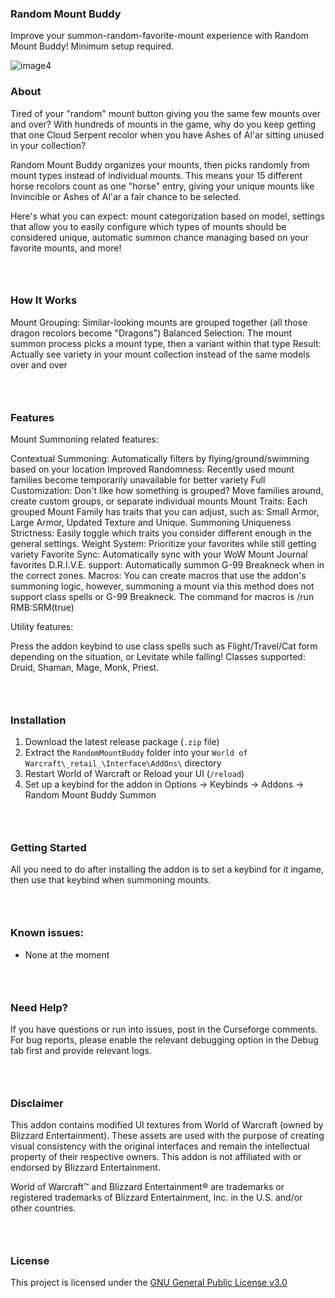 ### Random Mount Buddy

Improve your summon-random-favorite-mount experience with Random Mount Buddy! Minimum setup required.

![image4](TBD "")

### About

Tired of your "random" mount button giving you the same few mounts over and over? With hundreds of mounts in the game, why do you keep getting that one Cloud Serpent recolor when you have Ashes of Al'ar sitting unused in your collection?

Random Mount Buddy organizes your mounts, then picks randomly from mount types instead of individual mounts. This means your 15 different horse recolors count as one "horse" entry, giving your unique mounts like Invincible or Ashes of Al'ar a fair chance to be selected.

Here's what you can expect: mount categorization based on model, settings that allow you to easily configure which types of mounts should be considered unique, automatic summon chance managing based on your favorite mounts, and more!
### &nbsp;
### How It Works

Mount Grouping: Similar-looking mounts are grouped together (all those dragon recolors become "Dragons")
Balanced Selection: The mount summon process picks a mount type, then a variant within that type
Result: Actually see variety in your mount collection instead of the same  models over and over
### &nbsp;
### Features

Mount Summoning related features:

Contextual Summoning: Automatically filters by flying/ground/swimming based on your location
Improved Randomness: Recently used mount families become temporarily unavailable for better variety
Full Customization: Don't like how something is grouped? Move families around, create custom groups, or separate individual mounts
Mount Traits: Each grouped Mount Family has traits that you can adjust, such as: Small Armor, Large Armor, Updated Texture and Unique.
Summoning Uniqueness Strictness: Easily toggle which traits you consider different enough in the general settings.
Weight System: Prioritize your favorites while still getting variety
Favorite Sync: Automatically sync with your WoW Mount Journal favorites
D.R.I.V.E. support: Automatically summon G-99 Breakneck when in the correct zones.
Macros: You can create macros that use the addon's summoning logic, however, summoning a mount via this method does not support class spells or G-99 Breakneck. The command for macros is /run RMB:SRM(true)

Utility features:

Press the addon keybind to use class spells such as Flight/Travel/Cat form depending on the situation, or Levitate while falling! Classes supported: Druid, Shaman, Mage, Monk, Priest.
### &nbsp;
### Installation

1.  Download the latest release package (`.zip` file)
2.  Extract the `RandomMountBuddy` folder into your `World of Warcraft\_retail_\Interface\AddOns\` directory
3.  Restart World of Warcraft or Reload your UI (`/reload`)
4.  Set up a keybind for the addon in Options -> Keybinds -> Addons -> Random Mount Buddy Summon
### &nbsp;
### Getting Started

All you need to do after installing the addon is to set a keybind for it ingame, then use that keybind when summoning mounts.
### &nbsp;
### Known issues:

- None at the moment
### &nbsp;
### Need Help?

If you have questions or run into issues, post in the Curseforge comments. For bug reports, please enable the relevant debugging option in the Debug tab first and provide relevant logs.
### &nbsp;
### Disclaimer

This addon contains modified UI textures from World of Warcraft (owned by Blizzard Entertainment). These assets are used with the purpose of creating visual consistency with the original interfaces and remain the intellectual property of their respective owners. This addon is not affiliated with or endorsed by Blizzard Entertainment.

World of Warcraft™ and Blizzard Entertainment® are trademarks or registered trademarks of Blizzard Entertainment, Inc. in the U.S. and/or other countries.
### &nbsp;
### License

This project is licensed under the [GNU General Public License v3.0](https://www.gnu.org/licenses/gpl-3.0.en.html)